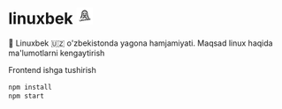 # linuxbek <img src="./frontend/public/linuxbeklogo.jpg" width=30>
🐧 Linuxbek 🇺🇿 o'zbekistonda yagona hamjamiyati. Maqsad linux haqida ma'lumotlarni kengaytirish

<p>Frontend ishga tushirish</p>

```
npm install
npm start
```